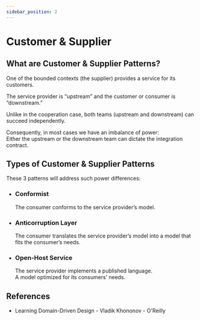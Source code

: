 ```yaml
---
sidebar_position: 2
---
```


# Customer & Supplier

## What are Customer & Supplier Patterns?

One of the bounded contexts (the supplier) provides a service for its customers.

The service provider is “upstream” and the customer or consumer is “downstream.”

Unlike in the cooperation case, both teams (upstream and downstream) can succeed independently.

Consequently, in most cases we have an imbalance of power:  
Either the upstream or the downstream team can dictate the integration contract.

## Types of Customer & Supplier Patterns

These 3 patterns will address such power differences:

- ### Conformist

  The consumer conforms to the service provider’s model.

- ### Anticorruption Layer

  The consumer translates the service provider’s model into a model that fits the consumer’s needs.

- ### Open-Host Service

  The service provider implements a published language.  
  A model optimized for its consumers’ needs.

## References

- Learning Domain-Driven Design - Vladik Khononov - O'Reilly
